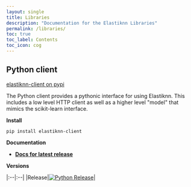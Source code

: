 ```yaml
---
layout: single
title: Libraries
description: "Documentation for the Elastiknn Libraries"
permalink: /libraries/
toc: true
toc_label: Contents
toc_icon: cog
---
```


## Python client

[elastiknn-client on pypi](https://pypi.org/project/elastiknn-client/)

The Python client provides a pythonic interface for using Elastiknn.
This includes a low level HTTP client as well as a higher level "model" that mimics the scikit-learn interface.

**Install**

`pip install elastiknn-client`

**Documentation**

- **<a href="/docs/pdoc" target="_blank">Docs for latest release</a>**

**Versions**

|:--|:--|
|Release|[![Python Release][Badge-Python-Release]][Link-Python-Release]|

<!-- Links -->

[Link-Python-Release]: https://pypi.org/project/elastiknn-client/
[Badge-Python-Release]: https://img.shields.io/pypi/v/elastiknn-client?style=flat-square "Python Release"
